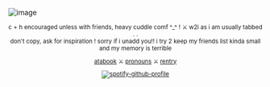 ![image](https://files.catbox.moe/4r5gji.png)
<div align="center">
<sub> c + h encouraged unless with friends, heavy cuddle comf ^_^ ! ⚔︎ w2i as i am usually tabbed . .
<div align="center">
don't copy, ask for inspiration !
sorry if i unadd you!! i try 2 keep my friends list kinda small and my memory is terrible
  
[atabook](https://allmightyaxle.atabook.org) ⚔︎ [pronouns](https://pronouns.cc/@allmightyaxle) ⚔︎ [rentry](https://rentry.co/funfunforest)

[![spotify-github-profile](https://spotify-github-profile.kittinanx.com/api/view?uid=jzzgyjq9f3dlctzw2l2x58w3v&cover_image=true&theme=natemoo-re&show_offline=false&background_color=dcaddc&interchange=false&bar_color=f2e9f1&bar_color_cover=false)](https://github.com/kittinan/spotify-github-profile)
